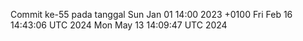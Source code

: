 Commit ke-55 pada tanggal Sun Jan 01 14:00 2023 +0100
Fri Feb 16 14:43:06 UTC 2024
Mon May 13 14:09:47 UTC 2024
